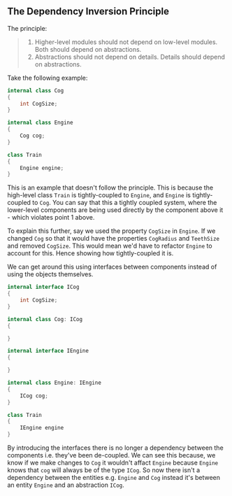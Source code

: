 ## The Dependency Inversion Principle

The principle:
> 1. Higher-level modules should not depend on low-level modules. Both should depend on abstractions.
> 2. Abstractions should not depend on details. Details should depend on abstractions.

Take the following example:
```csharp
internal class Cog
{
    int CogSize;
}

internal class Engine
{
    Cog cog;
}

class Train
{
    Engine engine;
}
```

This is an example that doesn't follow the principle. This is because the high-level class `Train` is tightly-coupled to `Engine`, and `Engine` is tightly-coupled to `Cog`. You can say that this a tightly coupled system, where the lower-level components are being used directly by the component above it - which violates point 1 above.

To explain this further, say we used the property `CogSize` in `Engine`. If we changed `Cog` so that it would have the properties `CogRadius` and `TeethSize` and removed `CogSize`. This would mean we'd have to refactor `Engine` to account for this. Hence showing how tightly-coupled it is.

We can get around this using interfaces between components instead of using the objects themselves.

```csharp
internal interface ICog
{
    int CogSize;
}

internal class Cog: ICog
{

}

internal interface IEngine
{

}

internal class Engine: IEngine
{
    ICog cog;
}

class Train
{
    IEngine engine
}
```
<!-- TODO: This whole explanation needs improving. Consider talking about abstractions to explain the interfaces part. -->
By introducing the interfaces there is no longer a dependency between the components i.e. they've been de-coupled.
We can see this because, we know if we make changes to `Cog` it wouldn't affact `Engine` because `Engine` knows that `cog` will always be of the type `ICog`. So now there isn't a dependency between the entities e.g. `Engine` and `Cog` instead it's between an entity `Engine` and an abstraction `ICog`.